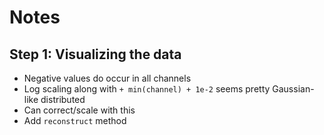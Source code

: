 # Notes

## Step 1: Visualizing the data

- Negative values do occur in all channels
- Log scaling along with `+ min(channel) + 1e-2` seems pretty Gaussian-like distributed
- Can correct/scale with this
- Add `reconstruct` method
